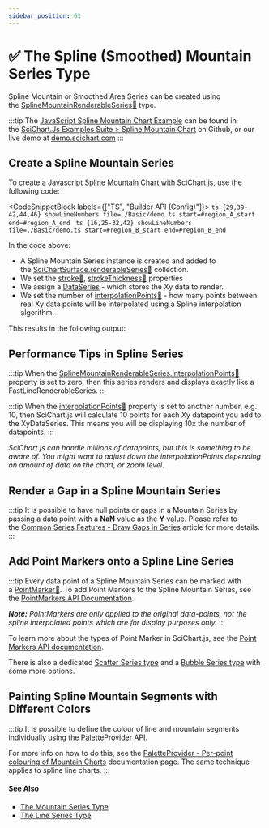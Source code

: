 ```yaml
---
sidebar_position: 61
---
```


# ✅ The Spline (Smoothed) Mountain Series Type

Spline Mountain or Smoothed Area Series can be created using the [SplineMountainRenderableSeries:blue_book:](https://www.scichart.com/documentation/js/current/typedoc/classes/splinemountainrenderableseries.html) type.

:::tip
The [JavaScript Spline Mountain Chart Example](https://demo.scichart.com/javascript-spline-mountain-chart) can be found in the [SciChart.Js Examples Suite > Spline Mountain Chart](https://github.com/ABTSoftware/SciChart.JS.Examples/tree/master/Examples/src/components/Examples/Charts2D/BasicChartTypes/SplineMountainChart) on Github, or our live demo at [demo.scichart.com](https://demo.scichart.com/javascript/spline-mountain-chart)
:::

<ChartFromSciChartDemo 
    src="https://www.scichart.com/demo/iframe/spline-mountain-chart" 
    title="Spline Mountain Chart"
/>

Create a Spline Mountain Series
-------------------------------

To create a [Javascript Spline Mountain Chart](https://demo.scichart.com/javascript-spline-mountain-chart) with SciChart.js, use the following code:

<CodeSnippetBlock labels={["TS", "Builder API (Config)"]}>
    ```ts {29,39-42,44,46} showLineNumbers file=./Basic/demo.ts start=#region_A_start end=#region_A_end
    ```
    ```ts {16,25-32,42} showLineNumbers file=./Basic/demo.ts start=#region_B_start end=#region_B_end
    ```
</CodeSnippetBlock>

In the code above:

*   A Spline Mountain Series instance is created and added to the [SciChartSurface.renderableSeries:blue_book:](https://www.scichart.com/documentation/js/current/typedoc/classes/scichartsurface.html#renderableseries) collection.
*   We set the [stroke:blue_book:](https://www.scichart.com/documentation/js/current/typedoc/classes/splinemountainrenderableseries.html#stroke), [strokeThickness:blue_book:](https://www.scichart.com/documentation/js/current/typedoc/classes/splinemountainrenderableseries.html#strokethickness) properties
*   We assign a [DataSeries](/docs/2d-charts/chart-types/data-series-api/data-series-api-overview) - which stores the Xy data to render.
*   We set the number of [interpolationPoints:blue_book:](https://www.scichart.com/documentation/js/current/typedoc/classes/splinelinerenderableseries.html#interpolationpoints) - how many points between real Xy data points will be interpolated using a Spline interpolation algorithm.

This results in the following output:

<LiveDocSnippet name="./Basic/demo" />

Performance Tips in Spline Series
---------------------------------

:::tip
When the [SplineMountainRenderableSeries.interpolationPoints:blue_book:](https://www.scichart.com/documentation/js/current/typedoc/classes/splinemountainrenderableseries.html#interpolationpoints) property is set to zero, then this series renders and displays exactly like a FastLineRenderableSeries.
:::

:::tip
When the [interpolationPoints:blue_book:](https://www.scichart.com/documentation/js/current/typedoc/classes/splinemountainrenderableseries.html#interpolationpoints) property is set to another number, e.g. 10, then SciChart.js will calculate 10 points for each Xy datapoint you add to the XyDataSeries. This means you will be displaying 10x the number of datapoints.
:::

_SciChart.js can handle millions of datapoints, but this is something to be aware of. You might want to adjust down the interpolationPoints depending on amount of data on the chart, or zoom level._

Render a Gap in a Spline Mountain Series
----------------------------------------

:::tip
It is possible to have null points or gaps in a Mountain Series by passing a data point with a **NaN** value as the **Y** value. Please refer to the [Common Series Features - Draw Gaps in Series](/docs/2d-charts/chart-types/common-series-apis/drawing-gaps) article for more details.
:::

Add Point Markers onto a Spline Line Series
-------------------------------------------

:::tip
Every data point of a Spline Mountain Series can be marked with a [PointMarker:blue_book:](https://www.scichart.com/documentation/js/current/typedoc/classes/baserenderableseries.html#pointmarker). To add Point Markers to the Spline Mountain Series, see the [PointMarkers API Documentation](/docs/2d-charts/chart-types/common-series-apis/drawing-point-markers).

_**Note:** PointMarkers are only applied to the original data-points, not the spline interpolated points which are for display purposes only._
:::

To learn more about the types of Point Marker in SciChart.js, see the [Point Markers API documentation](/docs/2d-charts/chart-types/common-series-apis/drawing-point-markers).

There is also a dedicated [Scatter Series type](/docs/2d-charts/chart-types/xy-scatter-renderable-series) and a [Bubble Series type](/docs/2d-charts/chart-types/fast-bubble-renderable-series) with some more options.

Painting Spline Mountain Segments with Different Colors
-------------------------------------------------------

:::tip
It is possible to define the colour of line and mountain segments individually using the [PaletteProvider API](/docs/2d-charts/chart-types/palette-provider-api/palette-provider-api-overview).

For more info on how to do this, see the [PaletteProvider - Per-point colouring of Mountain Charts](/docs/2d-charts/chart-types/palette-provider-api/fast-mountain-renderable-series) documentation page. The same technique applies to spline line charts.
:::

#### See Also

* [The Mountain Series Type](/docs/2d-charts/chart-types/fast-mountain-area-renderable-series)
* [The Line Series Type](/docs/2d-charts/chart-types/fast-line-renderable-series)